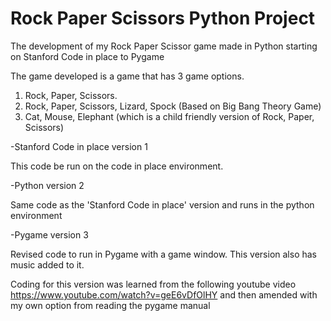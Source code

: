 # Rock Paper Scissors Python Project
The development of my Rock Paper Scissor game made in Python starting on Stanford Code in place to Pygame

The game developed is a game that has 3 game options. 
1) Rock, Paper, Scissors.
2) Rock, Paper, Scissors, Lizard, Spock (Based on Big Bang Theory Game)
3) Cat, Mouse, Elephant (which is a child friendly version of Rock, Paper, Scissors)

-Stanford Code in place version 1

This code be run on the code in place environment.

-Python version 2

Same code as the 'Stanford Code in place' version and runs in the python environment

-Pygame version 3

Revised code to run in Pygame with a game window. This version also has music added to it.

Coding for this version was learned from the following youtube video https://www.youtube.com/watch?v=geE6vDfOlHY and then amended with my own option from reading the pygame manual


